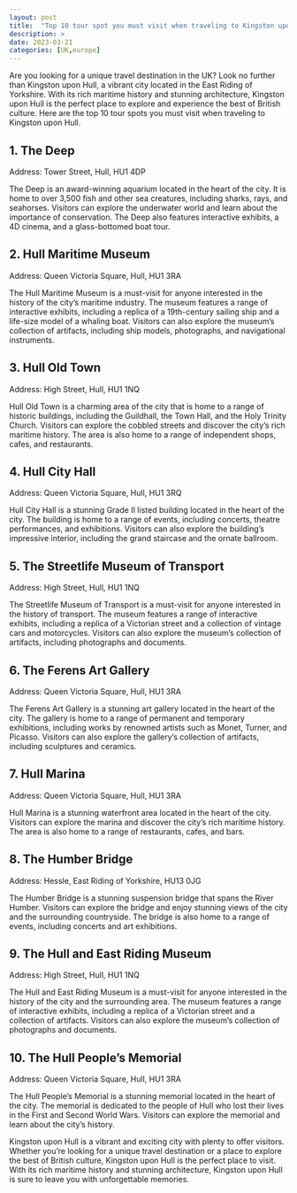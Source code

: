 ```yaml
---
layout: post
title:  "Top 10 tour spot you must visit when traveling to Kingston upon Hull of UK"
description: >
date: 2023-03-21
categories: [UK,europe]
---
```


Are you looking for a unique travel destination in the UK? Look no further than Kingston upon Hull, a vibrant city located in the East Riding of Yorkshire. With its rich maritime history and stunning architecture, Kingston upon Hull is the perfect place to explore and experience the best of British culture. Here are the top 10 tour spots you must visit when traveling to Kingston upon Hull. 

## 1. The Deep 

Address: Tower Street, Hull, HU1 4DP 

The Deep is an award-winning aquarium located in the heart of the city. It is home to over 3,500 fish and other sea creatures, including sharks, rays, and seahorses. Visitors can explore the underwater world and learn about the importance of conservation. The Deep also features interactive exhibits, a 4D cinema, and a glass-bottomed boat tour. 

## 2. Hull Maritime Museum 

Address: Queen Victoria Square, Hull, HU1 3RA 

The Hull Maritime Museum is a must-visit for anyone interested in the history of the city’s maritime industry. The museum features a range of interactive exhibits, including a replica of a 19th-century sailing ship and a life-size model of a whaling boat. Visitors can also explore the museum’s collection of artifacts, including ship models, photographs, and navigational instruments. 

## 3. Hull Old Town 

Address: High Street, Hull, HU1 1NQ 

Hull Old Town is a charming area of the city that is home to a range of historic buildings, including the Guildhall, the Town Hall, and the Holy Trinity Church. Visitors can explore the cobbled streets and discover the city’s rich maritime history. The area is also home to a range of independent shops, cafes, and restaurants. 

## 4. Hull City Hall 

Address: Queen Victoria Square, Hull, HU1 3RQ 

Hull City Hall is a stunning Grade II listed building located in the heart of the city. The building is home to a range of events, including concerts, theatre performances, and exhibitions. Visitors can also explore the building’s impressive interior, including the grand staircase and the ornate ballroom. 

## 5. The Streetlife Museum of Transport 

Address: High Street, Hull, HU1 1NQ 

The Streetlife Museum of Transport is a must-visit for anyone interested in the history of transport. The museum features a range of interactive exhibits, including a replica of a Victorian street and a collection of vintage cars and motorcycles. Visitors can also explore the museum’s collection of artifacts, including photographs and documents. 

## 6. The Ferens Art Gallery 

Address: Queen Victoria Square, Hull, HU1 3RA 

The Ferens Art Gallery is a stunning art gallery located in the heart of the city. The gallery is home to a range of permanent and temporary exhibitions, including works by renowned artists such as Monet, Turner, and Picasso. Visitors can also explore the gallery’s collection of artifacts, including sculptures and ceramics. 

## 7. Hull Marina 

Address: Queen Victoria Square, Hull, HU1 3RA 

Hull Marina is a stunning waterfront area located in the heart of the city. Visitors can explore the marina and discover the city’s rich maritime history. The area is also home to a range of restaurants, cafes, and bars. 

## 8. The Humber Bridge 

Address: Hessle, East Riding of Yorkshire, HU13 0JG 

The Humber Bridge is a stunning suspension bridge that spans the River Humber. Visitors can explore the bridge and enjoy stunning views of the city and the surrounding countryside. The bridge is also home to a range of events, including concerts and art exhibitions. 

## 9. The Hull and East Riding Museum 

Address: High Street, Hull, HU1 1NQ 

The Hull and East Riding Museum is a must-visit for anyone interested in the history of the city and the surrounding area. The museum features a range of interactive exhibits, including a replica of a Victorian street and a collection of artifacts. Visitors can also explore the museum’s collection of photographs and documents. 

## 10. The Hull People’s Memorial 

Address: Queen Victoria Square, Hull, HU1 3RA 

The Hull People’s Memorial is a stunning memorial located in the heart of the city. The memorial is dedicated to the people of Hull who lost their lives in the First and Second World Wars. Visitors can explore the memorial and learn about the city’s history. 

Kingston upon Hull is a vibrant and exciting city with plenty to offer visitors. Whether you’re looking for a unique travel destination or a place to explore the best of British culture, Kingston upon Hull is the perfect place to visit. With its rich maritime history and stunning architecture, Kingston upon Hull is sure to leave you with unforgettable memories.